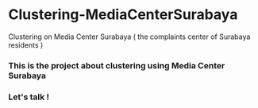 # Clustering-MediaCenterSurabaya
Clustering on Media Center Surabaya ( the complaints center of Surabaya residents )

### This is the project about clustering using Media Center Surabaya

### Let's talk !
